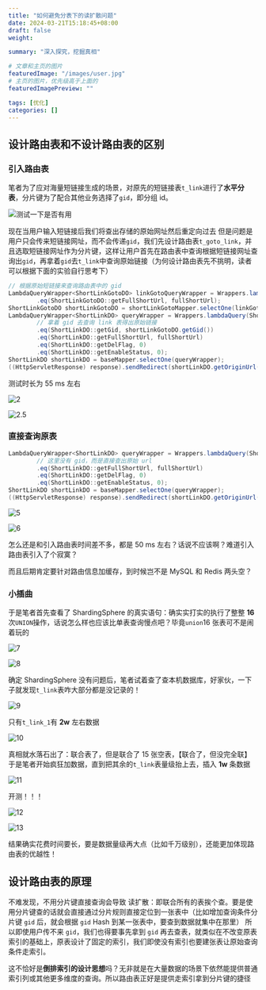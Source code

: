 ```yaml
---
title: "如何避免分表下的读扩散问题"
date: 2024-03-21T15:18:45+08:00
draft: false
weight: 

summary: "深入探究，挖掘真相"

# 文章和主页的图片
featuredImage: "/images/user.jpg"
# 主页的图片，优先级高于上面的
featuredImagePreview: ""

tags: [优化]
categories: []
---
```


## 设计路由表和不设计路由表的区别
### 引入路由表
笔者为了应对海量短链接生成的场景，对原先的短链接表`t_link`进行了**水平分表**，分片键为了配合其他业务选择了`gid`，即分组 id。


![测试一下是否有用](/images/image1.png)



现在当用户输入短链接后我们将查出存储的原始网址然后重定向过去
但是问题是用户只会传来短链接网址，而不会传递`gid`，我们先设计路由表`t_goto_link`，并且选取短链接网址作为分片键，这样让用户首先在路由表中查询根据短链接网址查询出`gid`，再拿着`gid`去`t_link`中查询原始链接（为何设计路由表先不挑明，读者可以根据下面的实验自行思考下）


```java
// 根据原始短链接来查询路由表中的 gid
LambdaQueryWrapper<ShortLinkGotoDO> linkGotoQueryWrapper = Wrappers.lambdaQuery(ShortLinkGotoDO.class)
        .eq(ShortLinkGotoDO::getFullShortUrl, fullShortUrl);
ShortLinkGotoDO shortLinkGotoDO = shortLinkGotoMapper.selectOne(linkGotoQueryWrapper);
LambdaQueryWrapper<ShortLinkDO> queryWrapper = Wrappers.lambdaQuery(ShortLinkDO.class)
        // 拿着 gid 去查询 link 表得出原始链接
        .eq(ShortLinkDO::getGid, shortLinkGotoDO.getGid())
        .eq(ShortLinkDO::getFullShortUrl, fullShortUrl)
        .eq(ShortLinkDO::getDelFlag, 0)
        .eq(ShortLinkDO::getEnableStatus, 0);
ShortLinkDO shortLinkDO = baseMapper.selectOne(queryWrapper);
((HttpServletResponse) response).sendRedirect(shortLinkDO.getOriginUrl())
```

测试时长为 55 ms 左右

![2](/images/image2.png)

![2.5](/images/image3.png)

### 直接查询原表

```java
LambdaQueryWrapper<ShortLinkDO> queryWrapper = Wrappers.lambdaQuery(ShortLinkDO.class)
        // 这里没有 gid，而是直接查出原始 url
        .eq(ShortLinkDO::getFullShortUrl, fullShortUrl)
        .eq(ShortLinkDO::getDelFlag, 0)
        .eq(ShortLinkDO::getEnableStatus, 0);
ShortLinkDO shortLinkDO = baseMapper.selectOne(queryWrapper);
((HttpServletResponse) response).sendRedirect(shortLinkDO.getOriginUrl())
```
![5](/images/image4.png)

![6](/images/image5.png)

怎么还是和引入路由表时间差不多，都是 50 ms 左右？话说不应该啊？难道引入路由表引入了个寂寞？

而且后期肯定要针对路由信息加缓存，到时候岂不是 MySQL 和 Redis 两头空？

### 小插曲
于是笔者首先查看了 ShardingSphere 的真实语句：确实实打实的执行了整整 **16** 次`UNION`操作，话说怎么样也应该比单表查询慢点吧？毕竟`union`16 张表可不是闹着玩的

![7](/images/image6.png)

![8](/images/image7.png)

确定 ShardingSphere 没有问题后，笔者试着查了查本机数据库，好家伙，一下子就发现`t_link`表咋大部分都是没记录的！

![9](/images/image8.png)

只有`t_link_1`有 **2w** 左右数据


![10](/images/image9.png)

真相就水落石出了：联合表了，但是联合了 15 张空表，【联合了，但没完全联】
于是笔者开始疯狂加数据，直到把其余的`t_link`表量级抬上去，插入 **1w** 条数据


![11](/images/image10.png)

开测！！！


![12](/images/image11.png)


![13](/images/image12.png)

结果确实花费时间要长，要是数据量级再大点（比如千万级别），还能更加体现路由表的优越性！

## 设计路由表的原理
不难发现，不用分片键直接查询会导致 读扩散：即联合所有的表挨个查。要是使用分片键查的话就会直接通过分片规则直接定位到一张表中（比如增加查询条件分片键 `gid` 后，就会根据 `gid` Hash 到某一张表中，要查到数据就集中在那里）
所以即使用户传不来 `gid`，我们也得要事先拿到 `gid` 再去查表，就类似在不改变原表索引的基础上，原表设计了固定的索引，我们即使没有索引也要建张表让原始查询条件走索引。

这不恰好是**倒排索引的设计思想**吗？无非就是在大量数据的场景下依然能提供普通索引列或其他更多维度的查询。所以路由表正好是提供走索引拿到分片键的捷径
